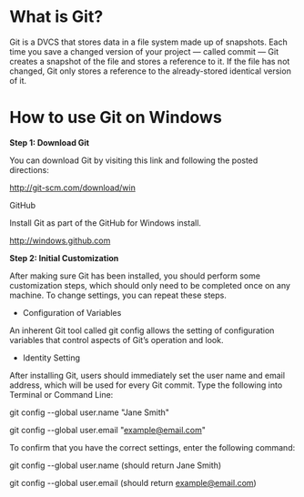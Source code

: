 # What is Git? 

Git is a DVCS that stores data in a file system made up of snapshots. 
Each time you save a changed version of your project — called commit — Git creates a snapshot of the file and stores a reference to it. 
If the file has not changed, Git only stores a reference to the already-stored identical version of it.

# How to use Git on Windows

**Step 1: Download Git**

You can download Git by visiting this link and following the posted directions:

http://git-scm.com/download/win

GitHub

Install Git as part of the GitHub for Windows install.

http://windows.github.com

**Step 2: Initial Customization**

After making sure Git has been installed, you should perform some customization steps, which should only need to be completed once on any machine. 
To change settings, you can repeat these steps.

- Configuration of Variables

An inherent Git tool called git config allows the setting of configuration variables that control aspects of Git’s operation and look.

- Identity Setting

After installing Git, users should immediately set the user name and email address, which will be used for every Git commit.
Type the following into Terminal or Command Line:

  git config --global user.name "Jane Smith"

  git config --global user.email "example@email.com"
  
To confirm that you have the correct settings, enter the following command:

  git config --global user.name (should return Jane Smith)

  git config --global user.email (should return example@email.com)
  
